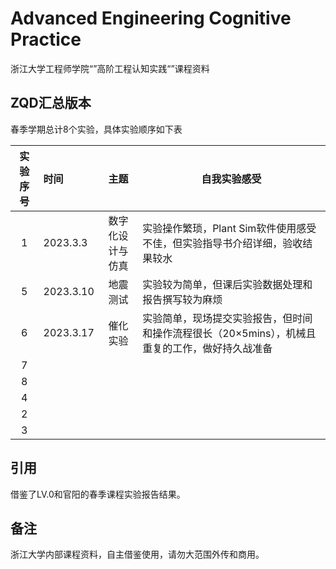 # Advanced Engineering Cognitive Practice

浙江大学工程师学院“”高阶工程认知实践“”课程资料

## ZQD汇总版本

春季学期总计8个实验，具体实验顺序如下表

| 实验序号 | 时间      |       主题       | 自我实验感受                                                                                    |
| :------: | :-------- | :--------------: | ----------------------------------------------------------------------------------------------- |
|    1    | 2023.3.3  | 数字化设计与仿真 | 实验操作繁琐，Plant Sim软件使用感受不佳，但实验指导书介绍详细，验收结果较水                     |
|    5    | 2023.3.10 |     地震测试     | 实验较为简单，但课后实验数据处理和报告撰写较为麻烦                                              |
|    6    | 2023.3.17 |     催化实验     | 实验简单，现场提交实验报告，但时间和操作流程很长（20×5mins），机械且重复的工作，做好持久战准备 |
|    7    |           |                  |                                                                                                 |
|    8    |           |                  |                                                                                                 |
|    4    |           |                  |                                                                                                 |
|    2    |           |                  |                                                                                                 |
|    3    |           |                  |                                                                                                 |

## 引用

借鉴了LV.0和官阳的春季课程实验报告结果。

## 备注

浙江大学内部课程资料，自主借鉴使用，请勿大范围外传和商用。
